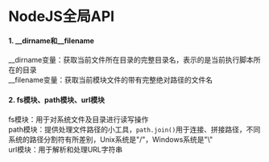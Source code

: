 NodeJS全局API
=
#### 1. __dirname和__filename
__dirname变量：获取当前文件所在目录的完整目录名，表示的是当前执行脚本所在的目录  
__filename变量：获取当前模块文件的带有完整绝对路径的文件名  
#### 2. fs模块、path模块、url模块  
fs模块：用于对系统文件及目录进行读写操作  
path模块：提供处理文件路径的小工具，`path.join()`用于连接、拼接路径，不同系统的路径分割符有所差别，Unix系统是"/"，Windows系统是"\\"  
url模块：用于解析和处理URL字符串  

